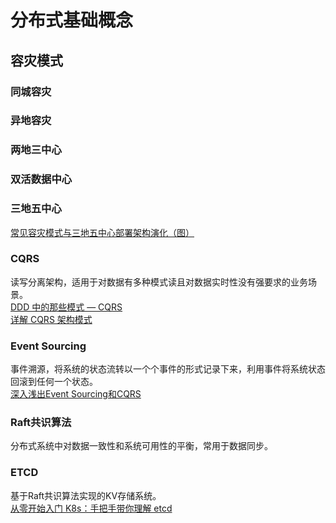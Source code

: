 # 分布式基础概念

## 容灾模式
### 同城容灾
### 异地容灾
### 两地三中心
### 双活数据中心
### 三地五中心
[常见容灾模式与三地五中心部署架构演化（图）](https://www.modb.pro/db/423038)

### CQRS
读写分离架构，适用于对数据有多种模式读且对数据实时性没有强要求的业务场景。    
[DDD 中的那些模式 — CQRS](https://zhuanlan.zhihu.com/p/115685384)   
[详解 CQRS 架构模式](https://www.infoq.cn/article/wdlpjosudoga34jutys9)

### Event Sourcing
事件溯源，将系统的状态流转以一个个事件的形式记录下来，利用事件将系统状态回滚到任何一个状态。   
[深入浅出Event Sourcing和CQRS](http://www.imooc.com/article/40858)

### Raft共识算法
分布式系统中对数据一致性和系统可用性的平衡，常用于数据同步。

### ETCD
基于Raft共识算法实现的KV存储系统。   
[从零开始入门 K8s：手把手带你理解 etcd
](https://www.infoq.cn/article/zqzelyy57xgvb6ecxcfb)